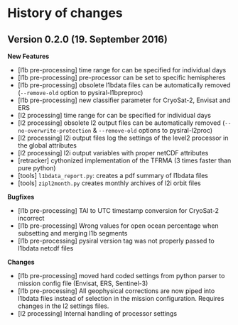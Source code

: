 # History of changes

## Version 0.2.0 (19. September 2016)

**New Features**
* [l1b pre-processing] time range for can be specified for individual days
* [l1b pre-processing] pre-processor can be set to specific hemispheres
* [l1b pre-processing] obsolete l1bdata files can be automatically removed (`--remove-old` option to pysiral-l1bpreproc)
* [l1b pre-processing] new classifier parameter for CryoSat-2, Envisat and ERS
* [l2 processing] time range for can be specified for individual days
* [l2 processing] obsolete l2 output files can be automatically removed (`--no-overwrite-protection` & `--remove-old` options to pysiral-l2proc)
* [l2 processing] l2i output files log the settings of the level2 processor in the global attributes
* [l2 processing] l2i output variables with proper netCDF attributes
* [retracker] cythonized implementation of the TFRMA (3 times faster than pure python)
* [tools] `l1bdata_report.py`: creates a pdf summary of l1bdata files
* [tools] `zipl2month.py` creates monthly archives of l2i orbit files

**Bugfixes**

* [l1b pre-processing] TAI to UTC timestamp conversion for CryoSat-2 incorrect
* [l1b pre-processing] Wrong values for open ocean percentage when subsetting and merging l1b segments
* [l1b pre-processing] pysiral version tag was not properly passed to l1bdata netcdf files

**Changes**

* [l1b pre-processing] moved hard coded settings from python parser to mission config file (Envisat, ERS, Sentinel-3)
* [l1b pre-processing] All geophysical corrections are now piped into l1bdata files instead of selection in the mission configuration. Requires changes in the l2 settings files.
* [l2 processing] Internal handling of processor settings


